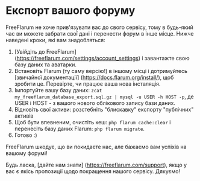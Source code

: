 # Експорт вашого форуму

FreeFlarum не хоче прив'язувати вас до свого сервісу, тому в будь-який час ви можете забрати свої дані і перенести форум в інше місце.
Нижче наведені кроки, які вам знадобляться:

1. [Увійдіть до FreeFlarum] (https://freeflarum.com/settings/account_settings) і завантажте свою базу даних та аватарки.
2. Встановіть Flarum (ту саму версію!) в іншому місці і дотримуйтесь [звичайної документації] (https://docs.flarum.org/install/), щоб зробити це. Перевірте, чи працює ваша нова інсталяція.
3. Імпортуйте вашу базу даних: `zcat my_freeflarum_database_export.sql.gz | mysql -u USER -h HOST -p`, де USER і HOST - з вашого нового облікового запису бази даних.
4. Відновіть свої активи: розстебніть "блискавку" експорту "публічних" активів
5. Щоб бути впевненим, очистіть кеш: `php flarum cache:clear` і перенесіть базу даних Flarum: `php flarum migrate`.
6. Готово :)

FreeFlarum шкодує, що ви покидаєте нас, але бажаємо вам успіхів на вашому форумі!

Будь ласка, [дайте нам знати] (https://freeflarum.com/support), якщо у вас є якісь пропозиції щодо покращення нашого сервісу. Дякуємо!
